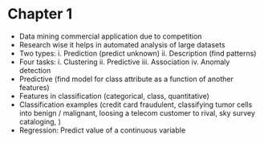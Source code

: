 # Chapter 1
- Data mining commercial application due to competition
- Research wise it helps in automated analysis of large datasets
- Two types: i. Prediction (predict unknown) ii. Description (find patterns)
- Four tasks: i. Clustering ii. Predictive iii. Association iv. Anomaly detection
- Predictive (find model for class attribute as a function of another features)
- Features in classification (categorical, class, quantitative)
- Classification examples (credit card fraudulent, classifying tumor cells into benign / malignant, loosing a telecom customer to rival, sky survey cataloging, )
- Regression: Predict value of a continuous variable